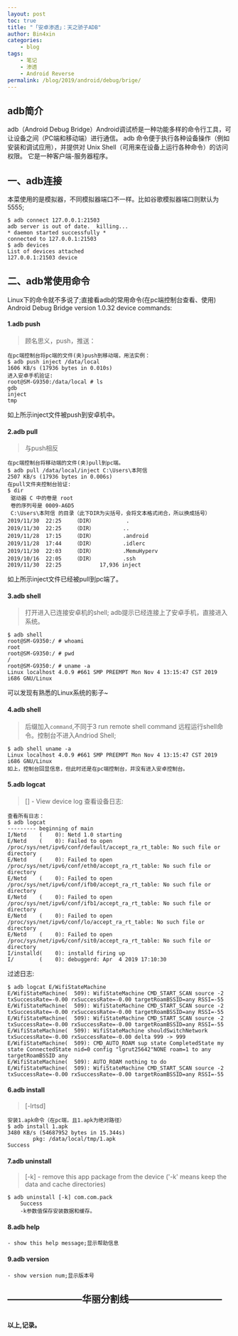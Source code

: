 ```yaml
---
layout: post
toc: true
title: "「安卓渗透」：天之骄子ADB"
author: Bin4xin
categories:
    - blog
tags:
    - 笔记
    - 渗透
    - Android Reverse
permalink: /blog/2019/android/debug/brige/
---
```


## adb简介
adb（Android Debug Bridge）Android调试桥是一种功能多样的命令行工具，可让设备之间（PC端和移动端）进行通信。
adb 命令便于执行各种设备操作（例如安装和调试应用），并提供对 Unix Shell（可用来在设备上运行各种命令）的访问权限。
它是一种客户端-服务器程序。

## 一、adb连接
本菜使用的是模拟器，不同模拟器端口不一样。比如谷歌模拟器端口则默认为5555;
```
$ adb connect 127.0.0.1:21503
adb server is out of date.  killing...
* daemon started successfully *
connected to 127.0.0.1:21503
$ adb devices
List of devices attached
127.0.0.1:21503 device
```

## 二、adb常使用命令
Linux下的命令就不多说了;直接看adb的常用命令(在pc端控制台查看、使用)
Android Debug Bridge version 1.0.32
device commands:
#### 1.adb push
> 顾名思义，push，推送：
```
在pc端控制台将pc端的文件(夹)push到移动端，用法实例：
$ adb push inject /data/local
1606 KB/s (17936 bytes in 0.010s)
进入安卓手机验证:
root@SM-G9350:/data/local # ls
gdb
inject
tmp
```
如上所示inject文件被push到安卓机中。

#### 2.adb pull
> 与push相反
```
在pc端控制台将移动端的文件(夹)pull到pc端。
$ adb pull /data/local/inject C:\Users\本阿信
2507 KB/s (17936 bytes in 0.006s)
在pull文件夹控制台验证:
$ dir
 驱动器 C 中的卷是 root
 卷的序列号是 0009-A6D5
 C:\Users\本阿信 的目录（此下DIR为尖括号，会将文本格式闭合，所以换成括号）
2019/11/30  22:25    （DIR）          .
2019/11/30  22:25    （DIR）         ..
2019/11/28  17:15    （DIR）         .android
2019/11/28  17:44    （DIR）         .idlerc
2019/11/30  22:03    （DIR）         .MemuHyperv
2019/10/16  22:05    （DIR）         .ssh
2019/11/30  22:25            17,936 inject
```
如上所示inject文件已经被pull到pc端了。

#### 3.adb shell
>打开进入已连接安卓机的shell;
adb提示已经连接上了安卓手机，直接进入系统。
```
$ adb shell
root@SM-G9350:/ # whoami
root
root@SM-G9350:/ # pwd
/
root@SM-G9350:/ # uname -a
Linux localhost 4.0.9 #661 SMP PREEMPT Mon Nov 4 13:15:47 CST 2019 i686 GNU/Linux
```
可以发现有熟悉的Linux系统的影子~

#### 4.adb shell 
>后缀加入`command`,不同于3
 run remote shell command
  远程运行shell命令。控制台不进入Andriod Shell;
```
$ adb shell uname -a
Linux localhost 4.0.9 #661 SMP PREEMPT Mon Nov 4 13:15:47 CST 2019 i686 GNU/Linux
如上，控制台回显信息，但此时还是在pc端控制台，并没有进入安卓控制台。
```

#### 5.adb logcat 
> [<filter-spec>] - View device log
查看设备日志:
```
查看所有日志：
$ adb logcat
--------- beginning of main
I/Netd    (    0): Netd 1.0 starting
E/Netd    (    0): Failed to open /proc/sys/net/ipv6/conf/default/accept_ra_rt_table: No such file or directory
E/Netd    (    0): Failed to open /proc/sys/net/ipv6/conf/eth0/accept_ra_rt_table: No such file or directory
E/Netd    (    0): Failed to open /proc/sys/net/ipv6/conf/ifb0/accept_ra_rt_table: No such file or directory
E/Netd    (    0): Failed to open /proc/sys/net/ipv6/conf/ifb1/accept_ra_rt_table: No such file or directory
E/Netd    (    0): Failed to open /proc/sys/net/ipv6/conf/lo/accept_ra_rt_table: No such file or directory
E/Netd    (    0): Failed to open /proc/sys/net/ipv6/conf/sit0/accept_ra_rt_table: No such file or directory
I/installd(    0): installd firing up
I/        (    0): debuggerd: Apr  4 2019 17:10:30
```
过滤日志:
```
$ adb logcat E/WifiStateMachine
E/WifiStateMachine(  509): WifiStateMachine CMD_START_SCAN source -2 txSuccessRate=-0.00 rxSuccessRate=-0.00 targetRoamBSSID=any RSSI=-55
E/WifiStateMachine(  509): WifiStateMachine CMD_START_SCAN source -2 txSuccessRate=-0.00 rxSuccessRate=-0.00 targetRoamBSSID=any RSSI=-55
E/WifiStateMachine(  509): WifiStateMachine CMD_START_SCAN source -2 txSuccessRate=-0.00 rxSuccessRate=-0.00 targetRoamBSSID=any RSSI=-55
E/WifiStateMachine(  509): WifiStateMachine shouldSwitchNetwork  txSuccessRate=-0.00 rxSuccessRate=-0.00 delta 999 -> 999
E/WifiStateMachine(  509): CMD_AUTO_ROAM sup state CompletedState my state ConnectedState nid=0 config "lgrut25642"NONE roam=1 to any targetRoamBSSID any
E/WifiStateMachine(  509): AUTO_ROAM nothing to do
E/WifiStateMachine(  509): WifiStateMachine CMD_START_SCAN source -2 txSuccessRate=-0.00 rxSuccessRate=-0.00 targetRoamBSSID=any RSSI=-55
```  

#### 6.adb install 
> [-lrtsd] <file>
```
安装1.apk命令（在pc端，且1.apk为绝对路径）
$ adb install 1.apk
3480 KB/s (54687952 bytes in 15.344s)
        pkg: /data/local/tmp/1.apk
Success
```

#### 7.adb uninstall 
> [-k] <package> - remove this app package from the device
> ('-k' means keep the data and cache directories)
```
$ adb uninstall [-k] com.com.pack
  	Success
  	-k参数值保存安装数据和缓存。
```

#### 8.adb help                     
	- show this help message;显示帮助信息

#### 9.adb version                  
	- show version num;显示版本号

## ————————华丽分割线——————————
<br>
<strong>以上,记录。</strong>
